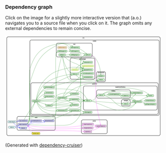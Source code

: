 ### Dependency graph

Click on the image for a slightly more interactive version that (a.o.) navigates you 
to a source file when you click on it. The graph omits any external dependencies to
remain concise.

[<img width="1647" alt="mscgenjs core dependency graph" src="dependencygraph.png">](http://mscgenjs.github.io/mscgenjs-core/dependencygraph.html)

(Generated with [dependency-cruiser](https://github.com/sverweij/dependency-cruiser))